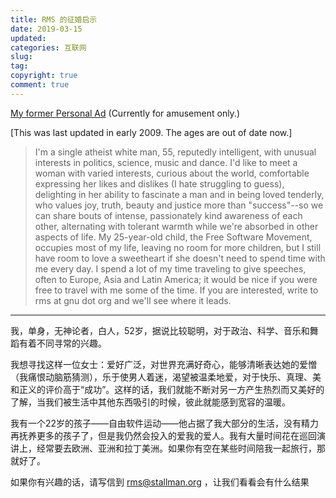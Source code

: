 ```yaml
---
title: RMS 的征婚启示
date: 2019-03-15
updated:
categories: 互联网
slug: 
tag:
copyright: true
comment: true
---
```


[My former Personal Ad](http://www.stallman.org/extra/personal.html)
(Currently for amusement only.)

[This was last updated in early 2009. The ages are out of date now.]

> I'm a single atheist white man, 55, reputedly intelligent, with unusual interests in politics, science, music and dance.
> I'd like to meet a woman with varied interests, curious about the world, comfortable expressing her likes and dislikes (I hate struggling to guess), delighting in her ability to fascinate a man and in being loved tenderly, who values joy, truth, beauty and justice more than "success"--so we can share bouts of intense, passionately kind awareness of each other, alternating with tolerant warmth while we're absorbed in other aspects of life.
> My 25-year-old child, the Free Software Movement, occupies most of my life, leaving no room for more children, but I still have room to love a sweetheart if she doesn't need to spend time with me every day. I spend a lot of my time traveling to give speeches, often to Europe, Asia and Latin America; it would be nice if you were free to travel with me some of the time.
> If you are interested, write to rms at gnu dot org and we'll see where it leads.

----------

我，单身，无神论者，白人，52岁，据说比较聪明，对于政治、科学、音乐和舞蹈有着不同寻常的兴趣。

我想寻找这样一位女士：爱好广泛，对世界充满好奇心，能够清晰表达她的爱憎（我痛恨动脑筋猜测），乐于使男人着迷，渴望被温柔地爱，对于快乐、真理、美和正义的评价高于“成功”。这样的话，我们就能不断对另一方产生热烈而又美好的了解，当我们被生活中其他东西吸引的时候，彼此就能感到宽容的温暖。

我有一个22岁的孩子——自由软件运动——他占据了我大部分的生活，没有精力再抚养更多的孩子了，但是我仍然会投入的爱我的爱人。我有大量时间花在巡回演讲上，经常要去欧洲、亚洲和拉丁美洲。如果你有空在某些时间陪我一起旅行，那就好了。

如果你有兴趣的话，请写信到 rms@stallman.org ，让我们看看会有什么结果

